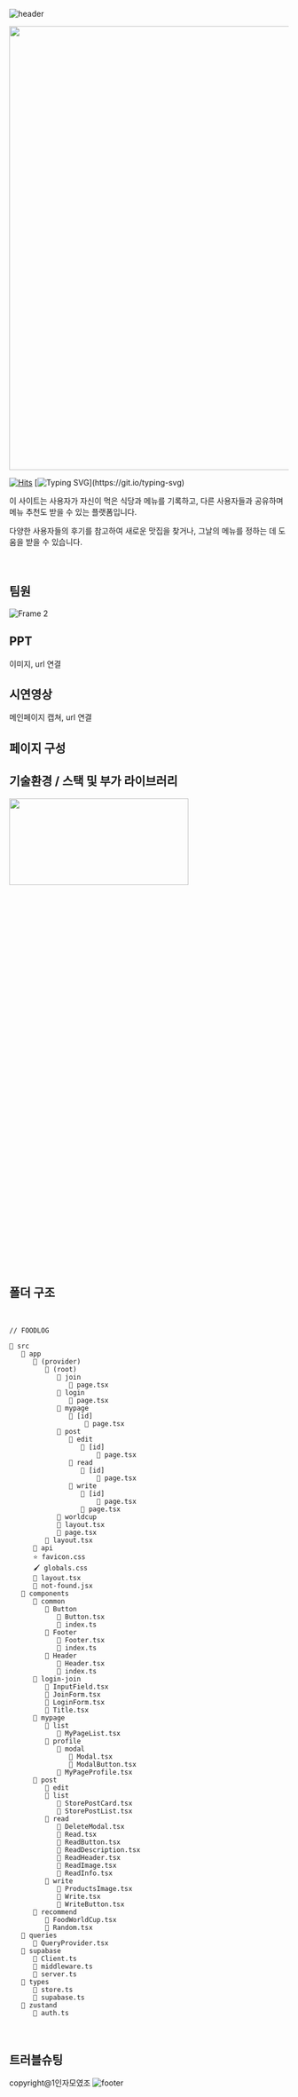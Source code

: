 ![header](https://capsule-render.vercel.app/api?type=slice&color=62D9FF&text=FOODLOG&fontSize=70&rotate=13&fontAlign=75&fontAlignY=25&fontColor=272727&height=200)

<img src="https://github.com/user-attachments/assets/130b0b00-42ee-4e48-a84a-246789118eb0" width="800"/>

[![Hits](https://hits.seeyoufarm.com/api/count/incr/badge.svg?url=https%3A%2F%2Fgithub.com%2Ferinmzo%2Ffoodlog&count_bg=%2300BBF7&title_bg=%23908E8E&icon=&icon_color=%23E7E7E7&title=Total&edge_flat=true)](https://hits.seeyoufarm.com)
[![Typing SVG](https://readme-typing-svg.demolab.com?font=Nanum+Gothic&weight=800&size=35&letterSpacing=&duration=6000&pause=2000&color=000000&random=false&width=1200&height=80&lines=%F0%9F%8D%BD%EF%B8%8F+%EC%98%A4%EB%8A%98+%EB%A8%B9%EC%9D%80+%EC%8B%9D%EB%8B%B9%EA%B3%BC+%EB%A9%94%EB%89%B4%EB%A5%BC+%EA%B8%B0%EB%A1%9D%ED%95%98%EA%B3%A0+%EB%A9%94%EB%89%B4+%EC%B6%94%EC%B2%9C%EC%9D%84+%EB%B0%9B%EC%95%84%EB%B3%B4%EC%84%B8%EC%9A%94~!)](https://git.io/typing-svg)

이 사이트는 사용자가 자신이 먹은 식당과 메뉴를 기록하고, 다른 사용자들과 공유하며 메뉴 추천도 받을 수 있는 플랫폼입니다.<br>

다양한 사용자들의 후기를 참고하여 새로운 맛집을 찾거나, 그날의 메뉴를 정하는 데 도움을 받을 수 있습니다.
<br>
<br>
<br>
## 팀원
![Frame 2](https://github.com/user-attachments/assets/a6ffdb3f-4c61-4370-83c2-615b129f1502)

## PPT
이미지, url 연결

## 시연영상
메인페이지 캡쳐, url 연결

## 페이지 구성


## 기술환경 / 스택 및 부가 라이브러리

<img
  src="https://github.com/erinmzo/foodlog/assets/119604616/39b4999b-e249-4b58-b070-c06e5d41b096"
  width="80%"
  height="20%"
/>
  <br>

<br>
<br>
<br>

## 폴더 구조

<br>

```
// FOODLOG

📁 src
   📁 app
      📁 (provider)
         📁 (root)
            📁 join
               📄 page.tsx
            📁 login
               📄 page.tsx
            📁 mypage
               📁 [id]
                   📄 page.tsx
            📁 post
               📁 edit
                  📁 [id]
                      📄 page.tsx
               📁 read
                  📁 [id]
                      📄 page.tsx
               📁 write
                  📁 [id]
                      📄 page.tsx
                  📄 page.tsx
            📁 worldcup
            📄 layout.tsx
            📄 page.tsx
         📄 layout.tsx  
      📁 api
      ⭐️ favicon.css
      🖌️ globals.css
      📄 layout.tsx
      📄 not-found.jsx
   📁 components
      📁 common
         📁 Button
            📄 Button.tsx
            📄 index.ts
         📁 Footer
            📄 Footer.tsx
            📄 index.ts
         📁 Header
            📄 Header.tsx
            📄 index.ts
      📁 login-join
         📄 InputField.tsx
         📄 JoinForm.tsx
         📄 LoginForm.tsx
         📄 Title.tsx
      📁 mypage
         📁 list
            📄 MyPageList.tsx
         📁 profile
            📁 modal
               📄 Modal.tsx
               📄 ModalButton.tsx
            📄 MyPageProfile.tsx
      📁 post
         📁 edit
         📁 list
            📄 StorePostCard.tsx
            📄 StorePostList.tsx
         📁 read
            📄 DeleteModal.tsx
            📄 Read.tsx
            📄 ReadButton.tsx
            📄 ReadDescription.tsx
            📄 ReadHeader.tsx
            📄 ReadImage.tsx
            📄 ReadInfo.tsx
         📁 write
            📄 ProductsImage.tsx
            📄 Write.tsx
            📄 WriteButton.tsx
      📁 recommend
         📄 FoodWorldCup.tsx
         📄 Random.tsx
   📁 queries
      📄 QueryProvider.tsx
   📁 supabase
      📄 Client.ts
      📄 middleware.ts
      📄 server.ts
   📁 types
      📄 store.ts
      📄 supabase.ts
   📁 zustand
      📄 auth.ts  
```
<br>


## 트러블슈팅


copyright@1인자모였조
![footer](https://capsule-render.vercel.app/api?type=slice&color=62D9FF&&fontSize=70&rotate=13&fontAlign=75&fontAlignY=25&fontColor=272727&height=150&section=footer)
